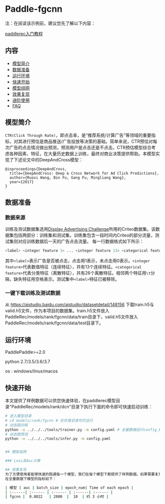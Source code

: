 # Paddle-fgcnn


注：在阅读该示例前，建议您先了解以下内容：

[paddlerec入门教程](https://github.com/PaddlePaddle/PaddleRec/blob/master/README.md)

## 内容

- [模型简介](#模型简介)
- [数据准备](#数据准备)
- [运行环境](#运行环境)
- [快速开始](#快速开始)
- [模型组网](#模型组网)
- [效果复现](#效果复现)
- [进阶使用](#进阶使用)
- [FAQ](#FAQ)

## 模型简介
`CTR(Click Through Rate)`，即点击率，是“推荐系统/计算广告”等领域的重要指标，对其进行预估是商品推送/广告投放等决策的基础。简单来说，CTR预估对每次广告的点击情况做出预测，预测用户是点击还是不点击。CTR预估模型综合考虑各种因素、特征，在大量历史数据上训练，最终对商业决策提供帮助。本模型实现了下述论文中的DeepAndCross模型：

```text
@inproceedings{DeepAndCross,
  title={DeepAndCross: Deep & Cross Network for Ad Click Predictions},
  author={Ruoxi Wang, Bin Fu, Gang Fu, Mingliang Wang},
  year={2017}
}
```

## 数据准备
### 数据来源
训练及测试数据集选用[Display Advertising Challenge](https://www.kaggle.com/c/criteo-display-ad-challenge/)所用的Criteo数据集。该数据集包括两部分：训练集和测试集。训练集包含一段时间内Criteo的部分流量，测试集则对应训练数据后一天的广告点击流量。
每一行数据格式如下所示：
```bash
<label> <integer feature 1> ... <integer feature 13> <categorical feature 1> ... <categorical feature 26>
```
其中```<label>```表示广告是否被点击，点击用1表示，未点击用0表示。```<integer feature>```代表数值特征（连续特征），共有13个连续特征。```<categorical feature>```代表分类特征（离散特征），共有26个离散特征。相邻两个特征用```\t```分隔，缺失特征用空格表示。测试集中```<label>```特征已被移除。

### 一键下载训练及测试数据
从 https://aistudio.baidu.com/aistudio/datasetdetail/148156 下载train.h5与valid.h5文件，作为本项目的数据集。train.h5文件放入PaddleRec/models/rank/fgcnn/data/train目录下，valid.h5文件放入PaddleRec/models/rank/fgcnn/data/test目录下。

## 运行环境
PaddlePaddle>=2.0

python 2.7/3.5/3.6/3.7

os : windows/linux/macos 

## 快速开始
本文提供了样例数据可以供您快速体验，在paddlerec模型目录"PaddleRec/models/rank/dcn"目录下执行下面的命令即可快速启动训练： 

```bash
# 进入模型目录
# cd models/rank/fgcnn # 在任意目录均可运行
# 动态图训练
python -u ../../../tools/trainer.py -m config.yaml # 全量数据运行config_bigdata.yaml 
# 动态图预测
python -u ../../../tools/infer.py -m config.yaml 


## 模型组网

### Loss及Auc计算

## 效果复现
为了方便使用者能够快速的跑通每一个模型，我们在每个模型下都提供了样例数据。如果需要复现readme中的效果,请按如下步骤依次操作即可。
在全量数据下模型的指标如下：  

| 模型 | auc | batch_size | epoch_num| Time of each epoch |
| :------| :------ | :------ | :------| :------ | 
| fgcnn |  0.8022   | 2000  |  10  | 约 3 小时 |

